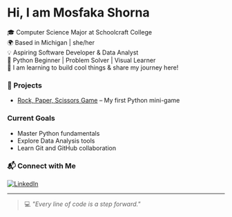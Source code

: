 # Hi, I am Mosfaka Shorna

🎓 Computer Science Major at Schoolcraft College  
🌍 Based in Michigan | she/her  
💡 Aspiring Software Developer & Data Analyst  
🔰 Python Beginner | Problem Solver | Visual Learner  
📂 I am learning to build cool things & share my journey here!

### 🧰 Projects
- [Rock, Paper, Scissors Game](https://github.com/mosfaka/mosfaka-rock-paper-scissors-python) – My first Python mini-game

### Current Goals
- Master Python fundamentals  
- Explore Data Analysis tools  
- Learn Git and GitHub collaboration  

### 📬 Connect with Me
[![LinkedIn](https://img.shields.io/badge/LinkedIn-blue?logo=linkedin)](https://www.linkedin.com/in/mosfaka-shorna-015338370/)

---

> 💻 *"Every line of code is a step forward."*
